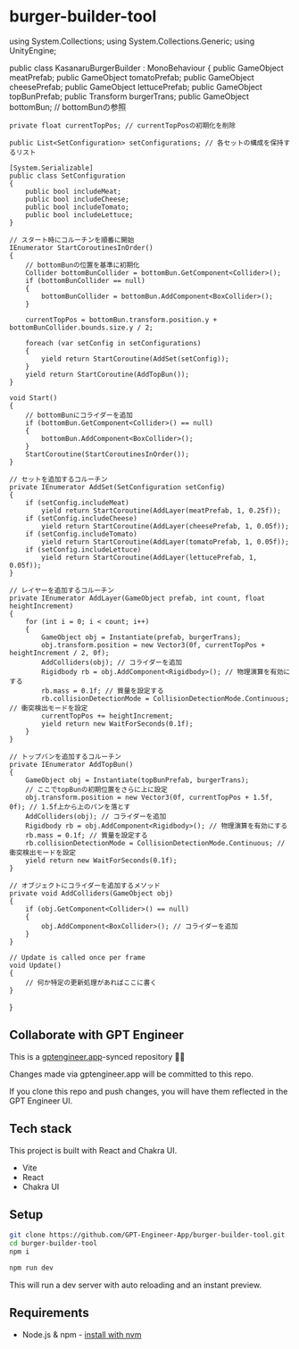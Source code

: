 # burger-builder-tool

using System.Collections;
using System.Collections.Generic;
using UnityEngine;

public class KasanaruBurgerBuilder : MonoBehaviour
{
    public GameObject meatPrefab;
    public GameObject tomatoPrefab;
    public GameObject cheesePrefab;
    public GameObject lettucePrefab;
    public GameObject topBunPrefab;
    public Transform burgerTrans;
    public GameObject bottomBun; // bottomBunの参照

    private float currentTopPos; // currentTopPosの初期化を削除

    public List<SetConfiguration> setConfigurations; // 各セットの構成を保持するリスト

    [System.Serializable]
    public class SetConfiguration
    {
        public bool includeMeat;
        public bool includeCheese;
        public bool includeTomato;
        public bool includeLettuce;
    }

    // スタート時にコルーチンを順番に開始
    IEnumerator StartCoroutinesInOrder()
    {
        // bottomBunの位置を基準に初期化
        Collider bottomBunCollider = bottomBun.GetComponent<Collider>();
        if (bottomBunCollider == null)
        {
            bottomBunCollider = bottomBun.AddComponent<BoxCollider>();
        }

        currentTopPos = bottomBun.transform.position.y + bottomBunCollider.bounds.size.y / 2;

        foreach (var setConfig in setConfigurations)
        {
            yield return StartCoroutine(AddSet(setConfig));
        }
        yield return StartCoroutine(AddTopBun());
    }

    void Start()
    {
        // bottomBunにコライダーを追加
        if (bottomBun.GetComponent<Collider>() == null)
        {
            bottomBun.AddComponent<BoxCollider>();
        }
        StartCoroutine(StartCoroutinesInOrder());
    }

    // セットを追加するコルーチン
    private IEnumerator AddSet(SetConfiguration setConfig)
    {
        if (setConfig.includeMeat)
            yield return StartCoroutine(AddLayer(meatPrefab, 1, 0.25f));
        if (setConfig.includeCheese)
            yield return StartCoroutine(AddLayer(cheesePrefab, 1, 0.05f));
        if (setConfig.includeTomato)
            yield return StartCoroutine(AddLayer(tomatoPrefab, 1, 0.05f));
        if (setConfig.includeLettuce)
            yield return StartCoroutine(AddLayer(lettucePrefab, 1, 0.05f));
    }

    // レイヤーを追加するコルーチン
    private IEnumerator AddLayer(GameObject prefab, int count, float heightIncrement)
    {
        for (int i = 0; i < count; i++)
        {
            GameObject obj = Instantiate(prefab, burgerTrans);
            obj.transform.position = new Vector3(0f, currentTopPos + heightIncrement / 2, 0f);
            AddColliders(obj); // コライダーを追加
            Rigidbody rb = obj.AddComponent<Rigidbody>(); // 物理演算を有効にする
            rb.mass = 0.1f; // 質量を設定する
            rb.collisionDetectionMode = CollisionDetectionMode.Continuous; // 衝突検出モードを設定
            currentTopPos += heightIncrement;
            yield return new WaitForSeconds(0.1f);
        }
    }

    // トップバンを追加するコルーチン
    private IEnumerator AddTopBun()
    {
        GameObject obj = Instantiate(topBunPrefab, burgerTrans);
        // ここでtopBunの初期位置をさらに上に設定
        obj.transform.position = new Vector3(0f, currentTopPos + 1.5f, 0f); // 1.5f上から上のパンを落とす
        AddColliders(obj); // コライダーを追加
        Rigidbody rb = obj.AddComponent<Rigidbody>(); // 物理演算を有効にする
        rb.mass = 0.1f; // 質量を設定する
        rb.collisionDetectionMode = CollisionDetectionMode.Continuous; // 衝突検出モードを設定
        yield return new WaitForSeconds(0.1f);
    }

    // オブジェクトにコライダーを追加するメソッド
    private void AddColliders(GameObject obj)
    {
        if (obj.GetComponent<Collider>() == null)
        {
            obj.AddComponent<BoxCollider>(); // コライダーを追加
        }
    }

    // Update is called once per frame
    void Update()
    {
        // 何か特定の更新処理があればここに書く
    }
}


## Collaborate with GPT Engineer

This is a [gptengineer.app](https://gptengineer.app)-synced repository 🌟🤖

Changes made via gptengineer.app will be committed to this repo.

If you clone this repo and push changes, you will have them reflected in the GPT Engineer UI.

## Tech stack

This project is built with React and Chakra UI.

- Vite
- React
- Chakra UI

## Setup

```sh
git clone https://github.com/GPT-Engineer-App/burger-builder-tool.git
cd burger-builder-tool
npm i
```

```sh
npm run dev
```

This will run a dev server with auto reloading and an instant preview.

## Requirements

- Node.js & npm - [install with nvm](https://github.com/nvm-sh/nvm#installing-and-updating)
